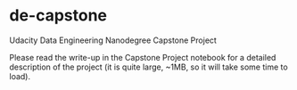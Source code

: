 # de-capstone
Udacity Data Engineering Nanodegree Capstone Project

Please read the write-up in the Capstone Project notebook for a detailed description of the project (it is quite large, ~1MB, so it will take some time to load).
